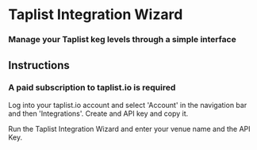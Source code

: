 # Taplist Integration Wizard

### Manage your Taplist keg levels through a simple interface

## Instructions

### A paid subscription to taplist.io is required

Log into your taplist.io account and select 'Account' in the navigation bar and then 'Integrations'. Create and API key and copy it.

Run the Taplist Integration Wizard and enter your venue name and the API Key.


